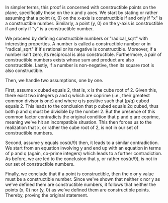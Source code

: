 In simpler terms, this proof is concerned with constructible points on the plane, specifically those on the x and y axes. We start by stating or rather assuming that a point (x, 0) on the x-axis is constructible if and only if "x" is a constructible number. Similarly, a point (y, 0) on the y-axis is constructible if and only if "y" is a constructible number. 

We proceed by defining constructible numbers or "radical_sqrt" with interesting properties. A number is called a constructible number or in "radical_sqrt" if it's rational or its negative is constructible. Moreover, if a number isn't zero, its reciprocal is also constructible. Furthermore, a pair of constructible numbers exists whose sum and product are also constructible. Lastly, if a number is non-negative, then its square root is also constructible.

Then, we handle two assumptions, one by one.

First, assume x cubed equals 2, that is, x is the cube root of 2. Given this, there exist two integers p and q which are coprime (i.e., their greatest common divisor is one) and where q is positive such that (p/q) cubed equals 2. This leads to the conclusion that p cubed equals 2q cubed, thus both p and q must be divisible by the number 2. But the presence of this common factor contradicts the original condition that p and q are coprime, meaning we've hit an incompatible situation. This then forces us to the realization that x, or rather the cube root of 2, is not in our set of constructible numbers.

Second, assume y equals cos(π/9) then, it leads to a similar contradiction. We start from an equation involving y and end up with an equation in terms of p and q (again, co-prime integers) which leads to a further contradiction. As before, we are led to the conclusion that y, or rather cos(π/9), is not in our set of constructible numbers.

Finally, we conclude that if a point is constructible, then the x or y value must be a constructible number. Since we've shown that neither x nor y as we've defined them are constructible numbers, it follows that neither the points (x, 0) nor (y, 0) as we've defined them are constructible points. Thereby, proving the original statement.